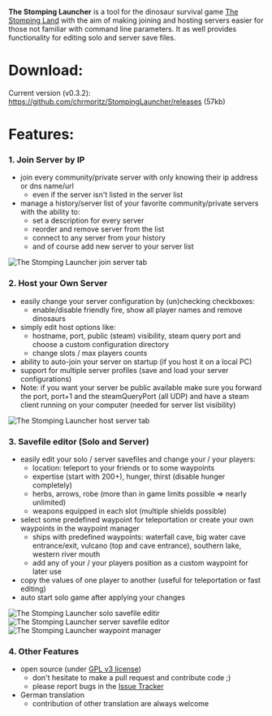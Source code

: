 **The Stomping Launcher** is a tool for the dinosaur survival game [The Stomping Land](http://www.thestompingland.com/) with the aim of making joining and hosting servers easier for those not familiar with command line parameters. It as well provides functionality for editing solo and server save files.

# Download: 

Current version (v0.3.2): https://github.com/chrmoritz/StompingLauncher/releases (57kb)

# Features:

### 1. Join Server by IP
* join every community/private server with only knowing their ip address or dns name/url
  * even if the server isn't listed in the server list
* manage a history/server list of your favorite community/private servers with the ability to:
  * set a description for every server
  * reorder and remove server from the list
  * connect to any server from your history
  * and of course add new server to your server list

![The Stomping Launcher join server tab](https://cloud.githubusercontent.com/assets/1686759/3336080/fa561e72-f822-11e3-9239-2ed76033a290.png)

### 2. Host your Own Server
* easily change your server configuration by (un)checking checkboxes:
  * enable/disable friendly fire, show all player names and remove dinosaurs
* simply edit host options like:
  * hostname, port, public (steam) visibility, steam query port and choose a custom configuration directory
  * change slots / max players counts
* ability to auto-join your server on startup (if you host it on a local PC)
* support for multiple server profiles (save and load your server configurations)
* Note: if you want your server be public available make sure you forward the port, port+1 and the steamQueryPort (all UDP) and have a steam client running on your computer (needed for server list visibility)

![The Stomping Launcher host server tab](https://cloud.githubusercontent.com/assets/1686759/3336083/fa8baa38-f822-11e3-9ba7-439d2395b567.png)

### 3. Savefile editor (Solo and Server)
* easily edit your solo / server savefiles and change your / your players:
  * location: teleport to your friends or to some waypoints
  * expertise (start with 200+), hunger, thirst (disable hunger completely)
  * herbs, arrows, robe (more than in game limits possible => nearly unlimited)
  * weapons equipped in each slot (multiple shields possible)
* select some predefined waypoint for teleportation or create your own waypoints in the waypoint manager
  * ships with predefined waypoints: waterfall cave, big water cave entrance/exit, vulcano (top and cave entrance), southern lake, western river mouth
  * add any of your / your players position as a custom waypoint for later use
* copy the values of one player to another (useful for teleportation or fast editing)
* auto start solo game after applying your changes

![The Stomping Launcher solo savefile editir](https://cloud.githubusercontent.com/assets/1686759/3336082/fa8b55d8-f822-11e3-96c2-3e68bac35306.png)
![The Stomping Launcher server savefile editor](https://cloud.githubusercontent.com/assets/1686759/3336084/fa8c13ec-f822-11e3-87a1-3add20b14b5a.png)
![The Stomping Launcher waypoint manager](https://cloud.githubusercontent.com/assets/1686759/3336085/fa8c2ddc-f822-11e3-9ce9-0f679d4bd2b5.png)

### 4. Other Features
* open source (under [GPL v3 license](LICENCE.txt))
  * don't hesitate to make a pull request and contribute code ;)
  * please report bugs in the [Issue Tracker](https://github.com/chrmoritz/StompingLauncher/issues)
* German translation
  * contribution of other translation are always welcome 
